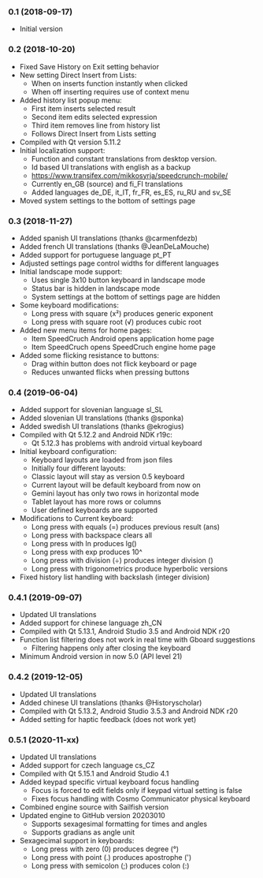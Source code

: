 ### 0.1 (2018-09-17)

- Initial version

### 0.2 (2018-10-20)

- Fixed Save History on Exit setting behavior
- New setting Direct Insert from Lists:
	- When on inserts function instantly when clicked
	- When off inserting requires use of context menu
- Added history list popup menu:
	- First item inserts selected result
	- Second item edits selected expression
	- Third item removes line from history list
	- Follows Direct Insert from Lists setting
- Compiled with Qt version 5.11.2
- Initial localization support:
	- Function and constant translations from desktop version.
	- Id based UI translations with english as a backup
	- https://www.transifex.com/mikkosyrja/speedcrunch-mobile/
	- Currently en_GB (source) and fi_FI translations
	- Added languages de_DE, it_IT, fr_FR, es_ES, ru_RU and sv_SE
- Moved system settings to the bottom of settings page

### 0.3 (2018-11-27)

- Added spanish UI translations (thanks @carmenfdezb)
- Added french UI translations (thanks @JeanDeLaMouche)
- Added support for portuguese language pt_PT
- Adjusted settings page control widths for different languages
- Initial landscape mode support:
	- Uses single 3x10 button keyboard in landscape mode
	- Status bar is hidden in landscape mode
	- System settings at the bottom of settings page are hidden
- Some keyboard modifications:
	- Long press with square (x²) produces generic exponent
	- Long press with square root (√) produces cubic root
- Added new menu items for home pages:
	- Item SpeedCruch Android opens application home page
	- Item SpeedCruch opens SpeedCruch engine home page
- Added some flicking resistance to buttons:
	- Drag within button does not flick keyboard or page
	- Reduces unwanted flicks when pressing buttons

### 0.4 (2019-06-04)

- Added support for slovenian language sl_SL
- Added slovenian UI translations (thanks @sponka)
- Added swedish UI translations (thanks @ekrogius)
- Compiled with Qt 5.12.2 and Android NDK r19c:
	- Qt 5.12.3 has problems with android virtual keyboard
- Initial keyboard configuration:
	- Keyboard layouts are loaded from json files
	- Initially four different layouts:
	- Classic layout will stay as version 0.5 keyboard
	- Current layout will be default keyboard from now on
	- Gemini layout has only two rows in horizontal mode
	- Tablet layout has more rows or columns
	- User defined keyboards are supported
- Modifications to Current keyboard:
	- Long press with equals (=) produces previous result (ans)
	- Long press with backspace clears all
	- Long press with ln produces lg()
	- Long press with exp produces 10^
	- Long press with division (÷) produces integer division (\)
	- Long press with trigonometrics produce hyperbolic versions
- Fixed history list handling with backslash (integer division)

### 0.4.1 (2019-09-07)

- Updated UI translations
- Added support for chinese language zh_CN
- Compiled with Qt 5.13.1, Android Studio 3.5 and Android NDK r20
- Function list filtering does not work in real time with Gboard suggestions
	- Filtering happens only after closing the keyboard
- Minimum Android version in now 5.0 (API level 21)

### 0.4.2 (2019-12-05)

- Updated UI translations
- Added chinese UI translations (thanks @Historyscholar)
- Compiled with Qt 5.13.2, Android Studio 3.5.3 and Android NDK r20
- Added setting for haptic feedback (does not work yet)

### 0.5.1 (2020-11-xx)

- Updated UI translations
- Added support for czech language cs_CZ
- Compiled with Qt 5.15.1 and Android Studio 4.1
- Added keypad specific virtual keyboard focus handling
	- Focus is forced to edit fields only if keypad virtual setting is false
	- Fixes focus handling with Cosmo Communicator physical keyboard
- Combined engine source with Sailfish version
- Updated engine to GitHub version 20203010
	- Supports sexagesimal formatting for times and angles
	- Supports gradians as angle unit
- Sexagecimal support in keyboards:
	- Long press with zero (0) produces degree (°)
	- Long press with point (.) produces apostrophe (')
	- Long press with semicolon (;) produces colon (:)

